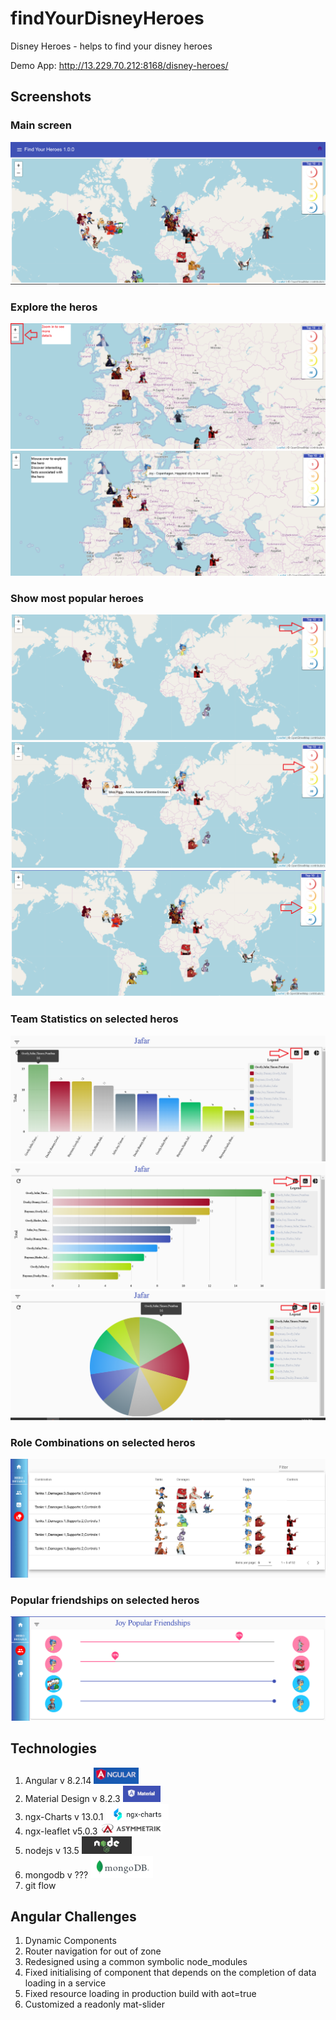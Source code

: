 # findYourDisneyHeroes
Disney Heroes - helps to find your disney heroes 

Demo App: http://13.229.70.212:8168/disney-heroes/

## Screenshots
### Main screen
![Welcome screen](images/main.png)

### Explore the heros
![Zoom](images/main.zoomin.png)
![Tooltips](images/main-tooltips.png)

### Show most popular heroes 
![Top5](images/main-top5.png)
![Top10](images/main-top10.png)
![Top20](images/main-top20.png)

### Team Statistics on selected heros
![Bar chart](images/jafar-bar.png)
![Horizontal chart](images/jafar-horizontal.png)
![Pie chart](images/jafar-pie.png)

### Role Combinations on selected heros
![Roles](images/roles-joy.png)

### Popular friendships on selected heros
![Friendships](images/friendship-joy.png)

## Technologies
1. Angular v 8.2.14 ![angular](images/angular.png)
2. Material Design v 8.2.3 ![angular-material](images/material.png)
3. ngx-Charts v 13.0.1 ![ngx-charts](images/ngx-chart.png)
4. ngx-leaflet v5.0.3 ![ngx-leaflet](images/ngx-leaflet.png)
5. nodejs v 13.5 ![nodejs](images/nodejs.png)
6. mongodb v ??? ![mongodb](images/mongodb.png)
7. git flow

## Angular Challenges
1. Dynamic Components
2. Router navigation for out of zone
3. Redesigned using a common symbolic node_modules
4. Fixed initialising of component that depends on the completion of data loading in a service
5. Fixed resource loading in production build with aot=true 
6. Customized a readonly mat-slider
